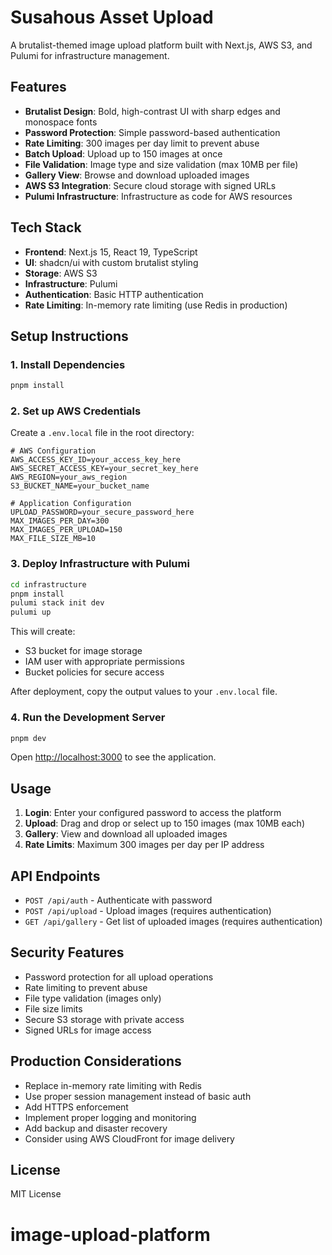 # Susahous Asset Upload

A brutalist-themed image upload platform built with Next.js, AWS S3, and Pulumi for infrastructure management.

## Features

- **Brutalist Design**: Bold, high-contrast UI with sharp edges and monospace fonts
- **Password Protection**: Simple password-based authentication
- **Rate Limiting**: 300 images per day limit to prevent abuse
- **Batch Upload**: Upload up to 150 images at once
- **File Validation**: Image type and size validation (max 10MB per file)
- **Gallery View**: Browse and download uploaded images
- **AWS S3 Integration**: Secure cloud storage with signed URLs
- **Pulumi Infrastructure**: Infrastructure as code for AWS resources

## Tech Stack

- **Frontend**: Next.js 15, React 19, TypeScript
- **UI**: shadcn/ui with custom brutalist styling
- **Storage**: AWS S3
- **Infrastructure**: Pulumi
- **Authentication**: Basic HTTP authentication
- **Rate Limiting**: In-memory rate limiting (use Redis in production)

## Setup Instructions

### 1. Install Dependencies

```bash
pnpm install
```

### 2. Set up AWS Credentials

Create a `.env.local` file in the root directory:

```env
# AWS Configuration
AWS_ACCESS_KEY_ID=your_access_key_here
AWS_SECRET_ACCESS_KEY=your_secret_key_here
AWS_REGION=your_aws_region
S3_BUCKET_NAME=your_bucket_name

# Application Configuration
UPLOAD_PASSWORD=your_secure_password_here
MAX_IMAGES_PER_DAY=300
MAX_IMAGES_PER_UPLOAD=150
MAX_FILE_SIZE_MB=10
```

### 3. Deploy Infrastructure with Pulumi

```bash
cd infrastructure
pnpm install
pulumi stack init dev
pulumi up
```

This will create:

- S3 bucket for image storage
- IAM user with appropriate permissions
- Bucket policies for secure access

After deployment, copy the output values to your `.env.local` file.

### 4. Run the Development Server

```bash
pnpm dev
```

Open [http://localhost:3000](http://localhost:3000) to see the application.

## Usage

1. **Login**: Enter your configured password to access the platform
2. **Upload**: Drag and drop or select up to 150 images (max 10MB each)
3. **Gallery**: View and download all uploaded images
4. **Rate Limits**: Maximum 300 images per day per IP address

## API Endpoints

- `POST /api/auth` - Authenticate with password
- `POST /api/upload` - Upload images (requires authentication)
- `GET /api/gallery` - Get list of uploaded images (requires authentication)

## Security Features

- Password protection for all upload operations
- Rate limiting to prevent abuse
- File type validation (images only)
- File size limits
- Secure S3 storage with private access
- Signed URLs for image access

## Production Considerations

- Replace in-memory rate limiting with Redis
- Use proper session management instead of basic auth
- Add HTTPS enforcement
- Implement proper logging and monitoring
- Add backup and disaster recovery
- Consider using AWS CloudFront for image delivery

## License

MIT License

# image-upload-platform
